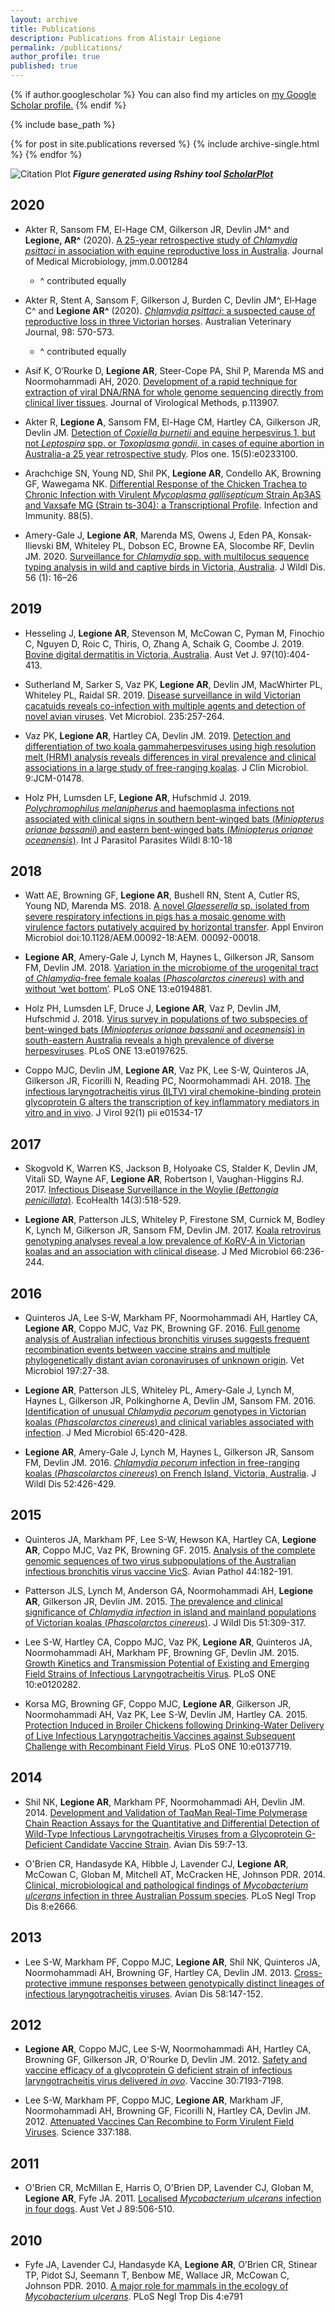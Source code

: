 ```yaml
---
layout: archive
title: Publications
description: Publications from Alistair Legione
permalink: /publications/
author_profile: true
published: true
---
```


{% if author.googlescholar %}
  You can also find my articles on <u><a href="{{author.googlescholar}}">my Google Scholar profile</a>.</u>
{% endif %}

{% include base_path %}

{% for post in site.publications reversed %}
  {% include archive-single.html %}
{% endfor %}

![Citation Plot]({{site.baseurl}}/images/Legione-06-2020-CitationPlot.jpeg)
*__Figure generated using Rshiny tool [ScholarPlot]({{site.baseurl}}/2020/ScholarPlot)__*


## <a name="2020"></a>2020
* Akter R, Sansom FM, El-Hage CM, Gilkerson JR, Devlin JM^ and __Legione, AR^__ (2020). [A 25-year retrospective study of *Chlamydia psittaci* in association with equine reproductive loss in Australia](https://doi.org/10.1099/jmm.0.001284). Journal of Medical Microbiology, jmm.0.001284
  * ^ contributed equally

* Akter R, Stent A, Sansom F, Gilkerson J, Burden C, Devlin JM^, El‐Hage C^ and __Legione AR^__ (2020). [*Chlamydia psittaci*: a suspected cause of reproductive loss in three Victorian horses](doi:10.1111/avj.13010). Australian Veterinary Journal,  98: 570-573.
  * ^ contributed equally

* Asif K, O’Rourke D, __Legione AR__, Steer-Cope PA, Shil P, Marenda MS and Noormohammadi AH, 2020. [Development of a rapid technique for extraction of viral DNA/RNA for whole genome sequencing directly from clinical liver tissues](https://doi.org/10.1016/j.jviromet.2020.113907). Journal of Virological Methods, p.113907.

* Akter R, __Legione A__, Sansom FM, El-Hage CM, Hartley CA, Gilkerson JR, Devlin JM. [Detection of *Coxiella burnetii* and equine herpesvirus 1, but not _Leptospira_ spp. or _Toxoplasma gondii_, in cases of equine abortion in Australia-a 25 year retrospective study](https://doi.org/10.1371/journal.pone.0233100). Plos one. 15(5):e0233100.

* Arachchige SN, Young ND, Shil PK, __Legione AR__, Condello AK, Browning GF, Wawegama NK. [Differential Response of the Chicken Trachea to Chronic Infection with Virulent *Mycoplasma gallisepticum* Strain Ap3AS and Vaxsafe MG (Strain ts-304): a Transcriptional Profile](https://iai.asm.org/content/88/5/e00053-20). Infection and Immunity. 88(5).

* Amery-Gale J, __Legione AR__, Marenda MS, Owens J, Eden PA, Konsak-Ilievski BM, Whiteley PL, Dobson EC, Browne EA, Slocombe RF, Devlin JM. 2020. [Surveillance for _Chlamydia_ spp. with multilocus sequence typing analysis in wild and captive birds in Victoria, Australia](https://doi.org/10.7589/2018-11-281). J Wildl Dis. 56 (1): 16–26

## <a name="2019"></a>2019
* Hesseling J, __Legione AR__, Stevenson M, McCowan C, Pyman M, Finochio C, Nguyen D, Roic C, Thiris, O, Zhang A, Schaik G, Coombe J. 2019. [Bovine digital dermatitis in Victoria, Australia](https://doi.org/10.1111/avj.12859). Aust Vet J. 97(10):404-413.

* Sutherland M,  Sarker S, Vaz PK, __Legione AR__, Devlin JM, MacWhirter PL, Whiteley PL, Raidal SR. 2019. [Disease surveillance in wild Victorian cacatuids reveals co-infection with multiple agents and detection of novel avian viruses](https://doi.org/10.1016/j.vetmic.2019.07.012). Vet Microbiol. 235:257-264.

* Vaz PK, __Legione AR__, Hartley CA, Devlin JM. 2019. [Detection and differentiation of two koala gammaherpesviruses using high resolution melt (HRM) analysis reveals differences in viral prevalence and clinical associations in a large study of free-ranging koalas](https://doi.org/10.1128/JCM.01478-18). J Clin Microbiol. 9:JCM-01478.

* Holz PH, Lumsden LF, __Legione AR__, Hufschmid J. 2019. [*Polychromophilus melanipherus* and haemoplasma infections not associated with clinical signs in southern bent-winged bats (*Miniopterus orianae bassanii*) and eastern bent-winged bats (*Miniopterus orianae oceanensis*)](https://doi.org/10.1016/j.ijppaw.2018.11.008). Int J Parasitol Parasites Wildl 8:10-18

## <a name="2018"></a>2018
* Watt AE, Browning GF, __Legione AR__, Bushell RN, Stent A, Cutler RS, Young ND, Marenda MS. 2018. [A novel *Glaesserella* sp. isolated from severe respiratory infections in pigs has a mosaic genome with virulence factors putatively acquired by horizontal transfer](https://doi.org/10.1128/AEM.00092-18). Appl Environ Microbiol doi:10.1128/AEM.00092-18:AEM. 00092-00018.

* __Legione AR__, Amery-Gale J, Lynch M, Haynes L, Gilkerson JR, Sansom FM, Devlin JM. 2018. [Variation in the microbiome of the urogenital tract of *Chlamydia*-free female koalas (*Phascolarctos cinereus*) with and without ‘wet bottom’](https://doi.org/10.1371/journal.pone.0194881). PLoS ONE 13:e0194881.

* Holz PH, Lumsden LF, Druce J, __Legione AR__, Vaz P, Devlin JM, Hufschmid J. 2018. [Virus survey in populations of two subspecies of bent-winged bats (*Miniopterus orianae bassanii* and *oceanensis*) in south-eastern Australia reveals a high prevalence of diverse herpesviruses](https://doi.org/10.1371/journal.pone.0197625). PLoS ONE 13:e0197625.

* Coppo MJC, Devlin JM, __Legione AR__, Vaz PK, Lee S-W, Quinteros JA, Gilkerson JR, Ficorilli N, Reading PC, Noormohammadi AH. 2018. [The infectious laryngotracheitis virus (ILTV) viral chemokine-binding protein glycoprotein G alters the transcription of key inflammatory mediators in vitro and in vivo](https://doi.org/10.1128/JVI.01534-17). J Virol 92(1) pii e01534-17

## <a name="2017"></a>2017
* Skogvold K, Warren KS, Jackson B, Holyoake CS, Stalder K, Devlin JM, Vitali SD, Wayne AF, __Legione AR__, Robertson I, Vaughan-Higgins RJ. 2017. [Infectious Disease Surveillance in the Woylie (*Bettongia penicillata*)](https://doi.org/10.1007/s10393-017-1254-9). EcoHealth 14(3):518-529.

* __Legione AR__, Patterson JLS, Whiteley P, Firestone SM, Curnick M, Bodley K, Lynch M, Gilkerson JR, Sansom FM, Devlin JM. 2017. [Koala retrovirus genotyping analyses reveal a low prevalence of KoRV-A in Victorian koalas and an association with clinical disease](https://dx.doi.org/10.1099/jmm.0.000416). J Med Microbiol 66:236-244.

## <a name="2016"></a>2016
* Quinteros JA, Lee S-W, Markham PF, Noormohammadi AH, Hartley CA, __Legione AR__, Coppo MJC, Vaz PK, Browning GF. 2016. [Full genome analysis of Australian infectious bronchitis viruses suggests frequent recombination events between vaccine strains and multiple phylogenetically distant avian coronaviruses of unknown origin](https://doi.org/10.1016/j.vetmic.2016.11.003). Vet Microbiol 197:27-38.

* __Legione AR__, Patterson JLS, Whiteley PL, Amery-Gale J, Lynch M, Haynes L, Gilkerson JR, Polkinghorne A, Devlin JM, Sansom FM. 2016. [Identification of unusual *Chlamydia pecorum* genotypes in Victorian koalas (*Phascolarctos cinereus*) and clinical variables associated with infection](https://dx.doi.org/10.1099/jmm.0.000241). J Med Microbiol 65:420-428.

* __Legione AR__, Amery-Gale J, Lynch M, Haynes L, Gilkerson JR, Sansom FM, Devlin JM. 2016. [*Chlamydia pecorum* infection in free-ranging koalas (*Phascolarctos cinereus*) on French Island, Victoria, Australia](https://doi.org/10.7589/2015-10-276). J Wildl Dis 52:426-429.

## <a name="2015"></a>2015
* Quinteros JA, Markham PF, Lee S-W, Hewson KA, Hartley CA, __Legione AR__, Coppo MJC, Vaz PK, Browning GF. 2015. [Analysis of the complete genomic sequences of two virus subpopulations of the Australian infectious bronchitis virus vaccine VicS](https://doi.org/10.1080/03079457.2015.1022857). Avian Pathol 44:182-191.

* Patterson JLS, Lynch M, Anderson GA, Noormohammadi AH, __Legione AR__, Gilkerson JR, Devlin JM. 2015. [The prevalence and clinical significance of *Chlamydia infection* in island and mainland populations of Victorian koalas (*Phascolarctos cinereus*)](https://doi.org/10.7589/2014-07-176). J Wildl Dis 51:309-317.

* Lee S-W, Hartley CA, Coppo MJC, Vaz PK, __Legione AR__, Quinteros JA, Noormohammadi AH, Markham PF, Browning GF, Devlin JM. 2015. [Growth Kinetics and Transmission Potential of Existing and Emerging Field Strains of Infectious Laryngotracheitis Virus](https://doi.org/10.1371/journal.pone.0120282). PLoS ONE 10:e0120282.

* Korsa MG, Browning GF, Coppo MJC, __Legione AR__, Gilkerson JR, Noormohammadi AH, Vaz PK, Lee S-W, Devlin JM, Hartley CA. 2015. [Protection Induced in Broiler Chickens following Drinking-Water Delivery of Live Infectious Laryngotracheitis Vaccines against Subsequent Challenge with Recombinant Field Virus](https://doi.org/10.1371/journal.pone.0137719). PLoS ONE 10:e0137719.

## <a name="2014"></a>2014
* Shil NK, __Legione AR__, Markham PF, Noormohammadi AH, Devlin JM. 2014. [Development and Validation of TaqMan Real-Time Polymerase Chain Reaction Assays for the Quantitative and Differential Detection of Wild-Type Infectious Laryngotracheitis Viruses from a Glycoprotein G-Deficient Candidate Vaccine Strain](https://doi.org/10.1637/10810-030414-Reg.1). Avian Dis 59:7-13.

* O'Brien CR, Handasyde KA, Hibble J, Lavender CJ, __Legione AR__, McCowan C, Globan M, Mitchell AT, McCracken HE, Johnson PDR. 2014. [Clinical, microbiological and pathological findings of *Mycobacterium ulcerans* infection in three Australian Possum species](https://doi.org/10.1371/journal.pntd.0002666). PLoS Negl Trop Dis 8:e2666.

## <a name="2013"></a>2013
* Lee S-W, Markham PF, Coppo MJC, __Legione AR__, Shil NK, Quinteros JA, Noormohammadi AH, Browning GF, Hartley CA, Devlin JM. 2013. [Cross-protective immune responses between genotypically distinct lineages of infectious laryngotracheitis viruses](https://doi.org/10.1637/10508-013113-ResNote.1). Avian Dis 58:147-152.

## <a name="2012"></a>2012
* __Legione AR__, Coppo MJC, Lee S-W, Noormohammadi AH, Hartley CA, Browning GF, Gilkerson JR, O'Rourke D, Devlin JM. 2012. [Safety and vaccine efficacy of a glycoprotein G deficient strain of infectious laryngotracheitis virus delivered *in ovo*](https://doi.org/10.1016/j.vaccine.2012.10.023). Vaccine 30:7193-7198.

* Lee S-W, Markham PF, Coppo MJC, __Legione AR__, Markham JF, Noormohammadi AH, Browning GF, Ficorilli N, Hartley CA, Devlin JM. 2012. [Attenuated Vaccines Can Recombine to Form Virulent Field Viruses](https://doi.org/10.1126/science.1217134). Science 337:188.

## <a name="2011"></a>2011
* O'Brien CR, McMillan E, Harris O, O'Brien DP, Lavender CJ, Globan M, __Legione AR__, Fyfe JA. 2011. [Localised *Mycobacterium ulcerans* infection in four dogs](https://doi.org/10.1111/j.1751-0813.2011.00850.x). Aust Vet J 89:506-510.

## <a name="2010"></a>2010
* Fyfe JA, Lavender CJ, Handasyde KA, __Legione AR__, O’Brien CR, Stinear TP, Pidot SJ, Seemann T, Benbow ME, Wallace JR, McCowan C, Johnson PDR. 2010. [A major role for mammals in the ecology of *Mycobacterium ulcerans*](https://doi.org/10.1371/journal.pntd.0000791). PLoS Negl Trop Dis 4:e791
